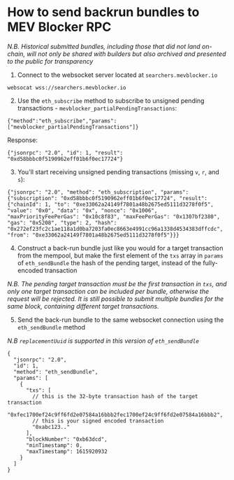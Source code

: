 # How to send backrun bundles to MEV Blocker RPC

_N.B. Historical submitted bundles, including those that did not land on-chain, will not only be shared with builders but also archived and presented to the public for transparency_

1. Connect to the websocket server located at `searchers.mevblocker.io`

```
websocat wss://searchers.mevblocker.io
```

2. Use the `eth_subscribe` method to subscribe to unsigned pending transactions - `mevblocker_partialPendingTransactions`:

```
{"method":"eth_subscribe","params": ["mevblocker_partialPendingTransactions"]}
```

Response:

```
{"jsonrpc": "2.0", "id": 1, "result": "0xd58bbbc0f5190962eff01b6f0ec17724"}
```

3. You'll start receiving unsigned pending transactions (missing `v`, `r`, and `s`):

```
{"jsonrpc": "2.0", "method": "eth_subscription", "params": {"subscription": "0xd58bbbc0f5190962eff01b6f0ec17724", "result": {"chainId": 1, "to": "0xe33062a24149f7801a48b2675ed5111d3278f0f5", "value": "0x0", "data": "0x", "nonce": "0x1006", "maxPriorityFeePerGas": "0x10c8f83", "maxFeePerGas": "0x1307bf2380", "gas": "0x5208", "type": 2, "hash": "0x272ef23fc2c1ae118a1d0ba7203fa0ec8663e4991cc96a1338d4534383dffcdc", "from": "0xe33062a24149f7801a48b2675ed5111d3278f0f5"}}}
```

4. Construct a back-run bundle just like you would for a target transaction from the mempool, but make the first element of the `txs` array in `params` of `eth_sendBundle` the hash of the pending target, instead of the fully-encoded transaction

_N.B. The pending target transaction must be the first transaction in `txs`, and only one target transaction can be included per bundle, otherwise the request will be rejected. It is still possible to submit multiple bundles for the same block, containing different target transactions._

5. Send the back-run bundle to the same websocket connection using the `eth_sendBundle` method

_N.B `replacementUuid` is supported in this version of `eth_sendBundle`_

```
{
  "jsonrpc": "2.0",
  "id": 1,
  "method": "eth_sendBundle",
  "params": [
    {
      "txs": [
        // this is the 32-byte transaction hash of the target transaction
        "0xfec1700ef24c9ff6fd2e07584a16bbb2fec1700ef24c9ff6fd2e07584a16bbb2",
        // this is your signed encoded transaction
        "0xabc123.."
      ],
      "blockNumber": "0xb63dcd",
      "minTimestamp": 0,
      "maxTimestamp": 1615920932
    }
  ]
}
```
